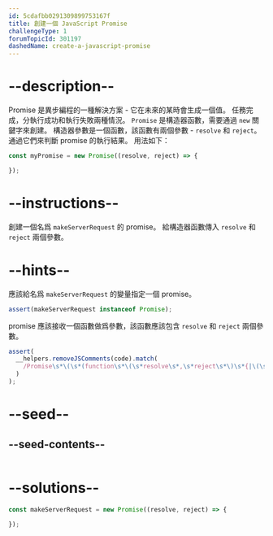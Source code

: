 ```yaml
---
id: 5cdafbb0291309899753167f
title: 創建一個 JavaScript Promise
challengeType: 1
forumTopicId: 301197
dashedName: create-a-javascript-promise
---
```


# --description--

Promise 是異步編程的一種解決方案 - 它在未來的某時會生成一個值。 任務完成，分執行成功和執行失敗兩種情況。 `Promise` 是構造器函數，需要通過 `new` 關鍵字來創建。 構造器參數是一個函數，該函數有兩個參數 - `resolve` 和 `reject`。 通過它們來判斷 promise 的執行結果。 用法如下：

```js
const myPromise = new Promise((resolve, reject) => {

});
```

# --instructions--

創建一個名爲 `makeServerRequest` 的 promise。 給構造器函數傳入 `resolve` 和 `reject` 兩個參數。

# --hints--

應該給名爲 `makeServerRequest` 的變量指定一個 promise。

```js
assert(makeServerRequest instanceof Promise);
```

promise 應該接收一個函數做爲參數，該函數應該包含 `resolve` 和 `reject` 兩個參數。

```js
assert(
  __helpers.removeJSComments(code).match(
    /Promise\s*\(\s*(function\s*\(\s*resolve\s*,\s*reject\s*\)\s*{|\(\s*resolve\s*,\s*reject\s*\)\s*=>\s*{)[^}]*}/g
  )
);
```

# --seed--

## --seed-contents--

```js

```

# --solutions--

```js
const makeServerRequest = new Promise((resolve, reject) => {

});
```
